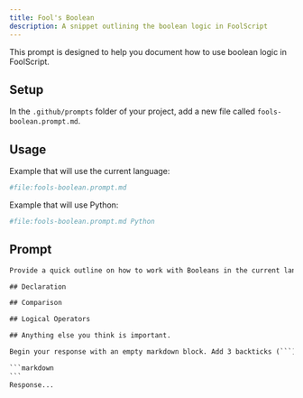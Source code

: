 ```yaml
---
title: Fool's Boolean
description: A snippet outlining the boolean logic in FoolScript
---
```


This prompt is designed to help you document how to use boolean logic in FoolScript.

## Setup

In the `.github/prompts` folder of your project, add a new file called `fools-boolean.prompt.md`.

## Usage

Example that will use the current language:

```bash
#file:fools-boolean.prompt.md
```

Example that will use Python:

```bash
#file:fools-boolean.prompt.md Python
```

## Prompt

````txt
Provide a quick outline on how to work with Booleans in the current language. Include the following if they apply:

## Declaration

## Comparison

## Logical Operators

## Anything else you think is important.

Begin your response with an empty markdown block. Add 3 backticks (```) before the response. For example:

```markdown
```
Response...
````